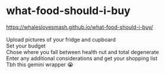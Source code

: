 # what-food-should-i-buy

https://whaleslovesmash.github.io/what-food-should-i-buy/ <br> <br>
Upload pictures of your fridge and cupboard <br>
Set your budget <br>
Chose where you fall between health nut and total degenerate <br>
Enter any additional considerations and get your shopping list <br>
Tbh this gemini wrapper 😭
